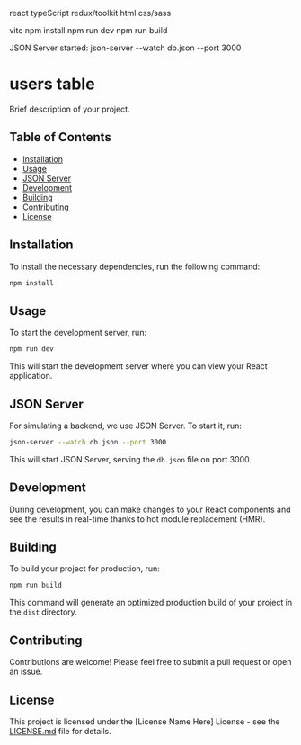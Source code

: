 react typeScript redux/toolkit html css/sass

vite npm install npm run dev npm run build

JSON Server started: json-server --watch db.json --port 3000

# users table

Brief description of your project.

## Table of Contents

- [Installation](#installation)
- [Usage](#usage)
- [JSON Server](#json-server)
- [Development](#development)
- [Building](#building)
- [Contributing](#contributing)
- [License](#license)

## Installation

To install the necessary dependencies, run the following command:

```bash
npm install
```

## Usage

To start the development server, run:

```bash
npm run dev
```

This will start the development server where you can view your React application.

## JSON Server

For simulating a backend, we use JSON Server. To start it, run:

```bash
json-server --watch db.json --port 3000
```

This will start JSON Server, serving the `db.json` file on port 3000.

## Development

During development, you can make changes to your React components and see the results in real-time thanks to hot module replacement (HMR).

## Building

To build your project for production, run:

```bash
npm run build
```

This command will generate an optimized production build of your project in the `dist` directory.

## Contributing

Contributions are welcome! Please feel free to submit a pull request or open an issue.

## License

This project is licensed under the [License Name Here] License - see the [LICENSE.md](LICENSE.md) file for details.
